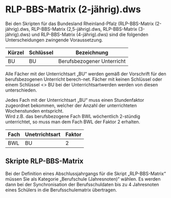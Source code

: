 # RLP-BBS-Matrix (2-jährig).dws

Bei den Skripten für das Bundesland Rheinland-Pfalz (RLP-BBS-Matrix (2-jährig).dws, RLP-BBS-Matrix (2,5-jährig).dws, RLP-BBS-Matrix (3-jährig).dws) und RLP-BBS-Matrix (4-jährig).dws) sind die folgenden Unterscheidungen zwingende Voraussetzung.

|Kürzel |Schlüssel| Bezeichnung|
|--|--|--|
|BU |BU |Berufsbezogener Unterricht|

Alle Fächer mit der Unterrichtsart „BU“ werden gemäß der Vorschrift für den berufsbezogenen Unterricht berech-net. Fächer mit keinen Schlüssel oder einem Schlüssel <> BU bei der Unterrichtsartwerden werden von diesen unterschieden.

Jedes Fach mit der Unterrichtsart „BU“ muss einen Stundenfaktor zugeordnet bekommen, welcher der Anzahl der unterrichteten Wochenstunden entspricht.  
Wird z.B. das berufsbezogene Fach BWL wöchentlich 2-stündig unterrichtet, so muss man dem Fach BWL der Faktor 2 erhalten.

|Fach |Unetrrichtsart |Faktor|
|--|--|--|
|BWL |BU |2|

## Skripte RLP-BBS-Matrix

Bei der Definition eines Abschlussjahrgangs für die Skript „RLP-BBS-Matrix“ müssen Sie als Kategorie „Berufschule (Jahresnoten)“ wählen. Es werden dann bei der Synchronisation der Berufsschuldaten bis zu 4 Jahresnoten eines Schülers in die Berufsschulematrix übertragen.
